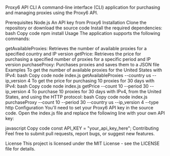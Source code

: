 Proxy6 API CLI
A command-line interface (CLI) application for purchasing and managing proxies using the Proxy6 API.

Prerequisites
Node.js
An API key from Proxy6
Installation
Clone the repository or download the source code
Install the required dependencies:
bash
Copy code
npm install
Usage
The application supports the following commands:

getAvailableProxies: Retrieves the number of available proxies for a specified country and IP version
getPrice: Retrieves the price for purchasing a specified number of proxies for a specific period and IP version
purchaseProxy: Purchases proxies and saves them to a JSON file
Examples
To get the number of available proxies for the United States with IPv4:
bash
Copy code
node index.js getAvailableProxies --country us --ip_version 4
To get the price for purchasing 10 proxies for 30 days with IPv4:
bash
Copy code
node index.js getPrice --count 10 --period 30 --ip_version 4
To purchase 10 proxies for 30 days with IPv4, from the United States, and using the HTTP protocol:
bash
Copy code
node index.js purchaseProxy --count 10 --period 30 --country us --ip_version 4 --type http
Configuration
You'll need to set your Proxy6 API key in the source code. Open the index.js file and replace the following line with your own API key:

javascript
Copy code
const API_KEY = "your_api_key_here";
Contributing
Feel free to submit pull requests, report bugs, or suggest new features.

License
This project is licensed under the MIT License - see the LICENSE file for details.
